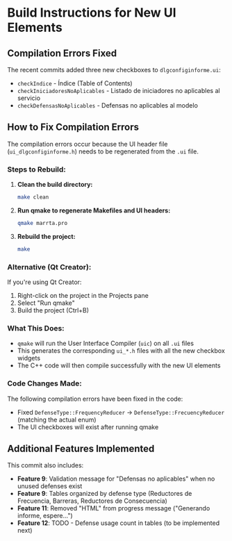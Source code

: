 # Build Instructions for New UI Elements

## Compilation Errors Fixed

The recent commits added three new checkboxes to `dlgconfiginforme.ui`:
- `checkIndice` - Índice (Table of Contents)
- `checkIniciadoresNoAplicables` - Listado de iniciadores no aplicables al servicio
- `checkDefensasNoAplicables` - Defensas no aplicables al modelo

## How to Fix Compilation Errors

The compilation errors occur because the UI header file (`ui_dlgconfiginforme.h`) needs to be regenerated from the `.ui` file.

### Steps to Rebuild:

1. **Clean the build directory:**
   ```bash
   make clean
   ```

2. **Run qmake to regenerate Makefiles and UI headers:**
   ```bash
   qmake marrta.pro
   ```

3. **Rebuild the project:**
   ```bash
   make
   ```

### Alternative (Qt Creator):

If you're using Qt Creator:
1. Right-click on the project in the Projects pane
2. Select "Run qmake"
3. Build the project (Ctrl+B)

### What This Does:

- `qmake` will run the User Interface Compiler (`uic`) on all `.ui` files
- This generates the corresponding `ui_*.h` files with all the new checkbox widgets
- The C++ code will then compile successfully with the new UI elements

### Code Changes Made:

The following compilation errors have been fixed in the code:
- Fixed `DefenseType::FrequencyReducer` → `DefenseType::FrecuencyReducer` (matching the actual enum)
- The UI checkboxes will exist after running qmake

## Additional Features Implemented

This commit also includes:
- **Feature 9**: Validation message for "Defensas no aplicables" when no unused defenses exist
- **Feature 9**: Tables organized by defense type (Reductores de Frecuencia, Barreras, Reductores de Consecuencia)
- **Feature 11**: Removed "HTML" from progress message ("Generando informe, espere...")
- **Feature 12**: TODO - Defense usage count in tables (to be implemented next)
